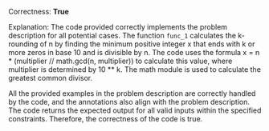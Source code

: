 Correctness: **True**

Explanation: 
The code provided correctly implements the problem description for all potential cases. The function `func_1` calculates the k-rounding of n by finding the minimum positive integer x that ends with k or more zeros in base 10 and is divisible by n. The code uses the formula x = n * (multiplier // math.gcd(n, multiplier)) to calculate this value, where multiplier is determined by 10 ** k. The math module is used to calculate the greatest common divisor.

All the provided examples in the problem description are correctly handled by the code, and the annotations also align with the problem description. The code returns the expected output for all valid inputs within the specified constraints. Therefore, the correctness of the code is true.